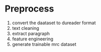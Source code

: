 # Preprocess
1. convert the daataset to dureader format
2. text cleaning
3. extract paragraph
4. feature engineering
5. generate trainable mrc dataset
